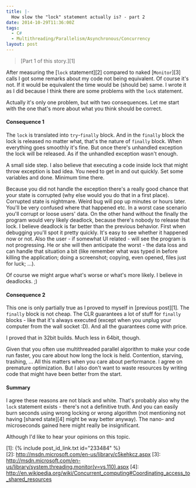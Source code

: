 ```yaml
---
title: |-
  How slow the "lock" statement actually is? - part 2
date: 2014-10-29T11:36:00Z
tags:
  - C#                
  - Multithreading/Parallelism/Asynchronous/Concurrency
layout: post
---
```

> [Part 1 of this story.][1]

After measuring the [`lock` statement][2] compared to naked [`Monitor`][3] calls I got some remarks about my code not being equivalent. Of course it's not. If it would be equivalent the time would be (should be) same. I wrote it as I did because I think there are some problems with the `lock` statement. 

<!-- excerpt -->

Actually it's only one problem, but with two consequences. Let me start with the one that's more about what you think should be correct.

#### Consequence 1

The `lock` is translated into `try`-`finally` block. And in the `finally` block the lock is released no matter what, that's the nature of `finally` block. When everything goes smoothly it's fine. But once there's unhandled exception the lock will be released. As if the unhandled exception wasn't enough. 

A small side step. I also believe that executing a code inside lock that might throw exception is bad idea. You need to get in and out quickly. Set some variables and done. Minimum time there.

Because you did not handle the exception there's a really good chance that your state is corrupted (why else would you do that in a first place). Corrupted state is nightmare. Weird bug will pop up minutes or hours later. You'll be very confused where that happened etc. In a worst case scenario you'll corrupt or loose users' data. On the other hand without the finally the program would very likely deadlock, because there's nobody to release that lock. I believe deadlock is far better than the previous behavior. First when debugging you'll spot it pretty quickly. It's easy to see whether it happened now or not. Also the user - if somewhat UI related -  will see the program is not progressing. He or she will then anticipate the worst - the data loss and can handle that situation a bit (like remember what was typed in before killing the application; doing a screenshot; copying, even opened, files just for luck; ...). 

Of course we might argue what's worse or what's more likely. I believe in deadlocks. ;)

#### Consequence 2

This one is only partially true as I proved to myself in [previous post][1]. The `finally` block is not cheap. The CLR guarantees a lot of stuff for `finally` blocks - like that it's always executed (except when you unplug your computer from the wall socket :D). And all the guarantees come with price.

I proved that in 32bit builds. Much less in 64bit, though.

Given that you often use multithreaded parallel algorithm to make your code run faster, you care about how long the lock is held. Contention, starving, trashing, ... All this matters when you care about performance. I agree on premature optimization. But I also don't want to waste resources by writing code that might have been better from the start.

#### Summary

I agree these reasons are not black and white. That's probably also why the `lock` statement exists - there's not a definitive truth. And you can easily burn seconds using wrong locking or wrong algorithm (not mentioning not having [shared state][4] might be way better anyway). The nano- and microseconds gained here might really be insignificant.

Although I'd like to hear your opinions on this topic. 

[1]: {% include post_id_link.txt id="233484" %}   
[2]: http://msdn.microsoft.com/en-us/library/c5kehkcz.aspx
[3]: http://msdn.microsoft.com/en-us/library/system.threading.monitor(v=vs.110).aspx
[4]: http://en.wikipedia.org/wiki/Concurrent_computing#Coordinating_access_to_shared_resources